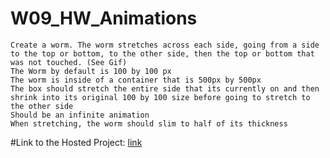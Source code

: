 # W09_HW_Animations


    Create a worm. The worm stretches across each side, going from a side to the top or bottom, to the other side, then the top or bottom that was not touched. (See Gif)
    The Worm by default is 100 by 100 px
    The worm is inside of a container that is 500px by 500px
    The box should stretch the entire side that its currently on and then shrink into its original 100 by 100 size before going to stretch to the other side
    Should be an infinite animation
    When stretching, the worm should slim to half of its thickness



#Link to the Hosted Project: [link](https://mugora.github.io/W09_HW_Animations/)
